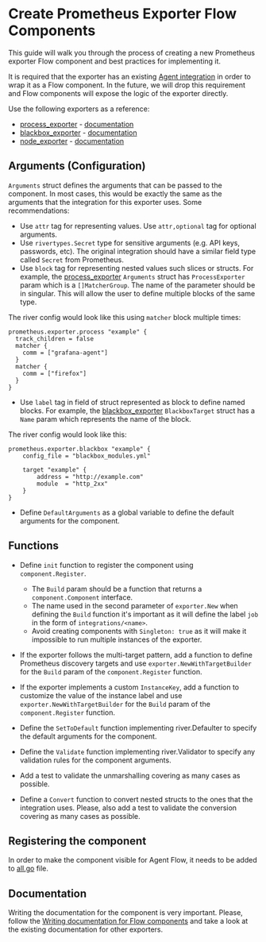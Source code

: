 # Create Prometheus Exporter Flow Components

This guide will walk you through the process of creating a new Prometheus exporter Flow component and best practices for implementing it. 

It is required that the exporter has an existing [Agent integration](../sources/configuration/integrations/_index.md) in order to wrap it as a Flow component. In the future, we will drop this requirement and Flow components will expose the logic of the exporter directly.

Use the following exporters as a reference:
- [process_exporter](../../component/prometheus/exporter/process/process.go) - [documentation](../sources/flow/reference/components/prometheus.exporter.process.md)
- [blackbox_exporter](../../component/prometheus/exporter/blackbox/blackbox.go) - [documentation](../sources/flow/reference/components/prometheus.exporter.blackbox.md)
- [node_exporter](../../component/prometheus/exporter/unix/unix.go) - [documentation](../sources/flow/reference/components/prometheus.exporter.unix.md)

## Arguments (Configuration)

`Arguments` struct defines the arguments that can be passed to the component. In most cases, this would be exactly the same as the arguments that the integration for this exporter uses. Some recommendations:

- Use `attr` tag for representing values. Use `attr,optional` tag for optional arguments.
- Use `rivertypes.Secret` type for sensitive arguments (e.g. API keys, passwords, etc). The original integration should have a similar field type called `Secret` from Prometheus.
- Use `block` tag for representing nested values such slices or structs. For example, the [process_exporter](../../component/prometheus/exporter/process/process.go) `Arguments` struct has `ProcessExporter` param which is a `[]MatcherGroup`. The name of the parameter should be in singular. This will allow the user to define multiple blocks of the same type.

The river config would look like this using `matcher` block multiple times:

```river
prometheus.exporter.process "example" {
  track_children = false
  matcher {
    comm = ["grafana-agent"]
  }
  matcher {
    comm = ["firefox"]
  }  
}
```

- Use `label` tag in field of struct represented as block to define named blocks. For example, the [blackbox_exporter](../../component/prometheus/exporter/blackbox/blackbox.go) `BlackboxTarget` struct has a `Name` param which represents the name of the block. 

The river config would look like this:

```river
prometheus.exporter.blackbox "example" { 
	config_file = "blackbox_modules.yml"
	
	target "example" {
		address = "http://example.com"
		module  = "http_2xx"
	}
}
```

- Define `DefaultArguments` as a global variable to define the default arguments for the component. 

## Functions

- Define `init` function to register the component using `component.Register`. 
  - The `Build` param should be a function that returns a `component.Component` interface.
  - The name used in the second parameter of `exporter.New` when defining the `Build` function it's important as it will define the label `job` in the form of `integrations/<name>`.
  - Avoid creating components with `Singleton: true` as it will make it impossible to run multiple instances of the exporter. 

- If the exporter follows the multi-target pattern, add a function to define Prometheus discovery targets and use `exporter.NewWithTargetBuilder` for the `Build` param of the `component.Register` function.

- If the exporter implements a custom `InstanceKey`, add a function to customize the value of the instance label and use `exporter.NewWithTargetBuilder` for the `Build` param of the `component.Register` function.

- Define the `SetToDefault` function implementing river.Defaulter to specify the default arguments for the component.

- Define the `Validate` function implementing river.Validator to specify any validation rules for the component arguments.

- Add a test to validate the unmarshalling covering as many cases as possible.

- Define a `Convert` function to convert nested structs to the ones that the integration uses. Please, also add a test to validate the conversion covering as many cases as possible.

## Registering the component

In order to make the component visible for Agent Flow, it needs to be added to [all.go](../../component/all/all.go) file.

## Documentation

Writing the documentation for the component is very important. Please, follow the [Writing documentation for Flow components](./writing-flow-component-documentation.md) and take a look at the existing documentation for other exporters.